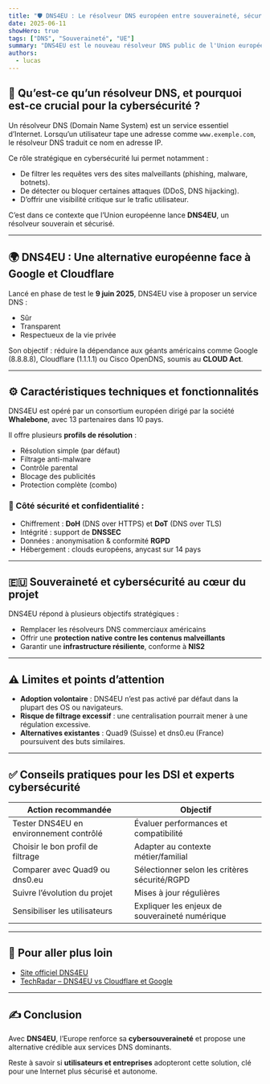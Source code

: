 ```yaml
---
title: "🛡️ DNS4EU : Le résolveur DNS européen entre souveraineté, sécurité et RGPD"
date: 2025-06-11
showHero: true
tags: ["DNS", "Souveraineté", "UE"]
summary: "DNS4EU est le nouveau résolveur DNS public de l'Union européenne, conçu pour renforcer la souveraineté numérique, améliorer la sécurité et garantir la conformité RGPD. Enjeux, fonctionnement et limites."
authors:
  - lucas
---
```


## 🔎 Qu’est-ce qu’un résolveur DNS, et pourquoi est-ce crucial pour la cybersécurité ?

Un résolveur DNS (Domain Name System) est un service essentiel d’Internet. Lorsqu’un utilisateur tape une adresse comme `www.exemple.com`, le résolveur DNS traduit ce nom en adresse IP.

Ce rôle stratégique en cybersécurité lui permet notamment :

- De filtrer les requêtes vers des sites malveillants (phishing, malware, botnets).
- De détecter ou bloquer certaines attaques (DDoS, DNS hijacking).
- D’offrir une visibilité critique sur le trafic utilisateur.

C’est dans ce contexte que l’Union européenne lance **DNS4EU**, un résolveur souverain et sécurisé.

---

## 🌍 DNS4EU : Une alternative européenne face à Google et Cloudflare

Lancé en phase de test le **9 juin 2025**, DNS4EU vise à proposer un service DNS :

- Sûr
- Transparent
- Respectueux de la vie privée

Son objectif : réduire la dépendance aux géants américains comme Google (8.8.8.8), Cloudflare (1.1.1.1) ou Cisco OpenDNS, soumis au **CLOUD Act**.

---

## ⚙️ Caractéristiques techniques et fonctionnalités

DNS4EU est opéré par un consortium européen dirigé par la société **Whalebone**, avec 13 partenaires dans 10 pays.

Il offre plusieurs **profils de résolution** :

- Résolution simple (par défaut)
- Filtrage anti-malware
- Contrôle parental
- Blocage des publicités
- Protection complète (combo)

### 🔐 Côté sécurité et confidentialité :

- Chiffrement : **DoH** (DNS over HTTPS) et **DoT** (DNS over TLS)
- Intégrité : support de **DNSSEC**
- Données : anonymisation & conformité **RGPD**
- Hébergement : clouds européens, anycast sur 14 pays

---

## 🇪🇺 Souveraineté et cybersécurité au cœur du projet

DNS4EU répond à plusieurs objectifs stratégiques :

- Remplacer les résolveurs DNS commerciaux américains
- Offrir une **protection native contre les contenus malveillants**
- Garantir une **infrastructure résiliente**, conforme à **NIS2**

---

## ⚠️ Limites et points d’attention

- **Adoption volontaire** : DNS4EU n’est pas activé par défaut dans la plupart des OS ou navigateurs.
- **Risque de filtrage excessif** : une centralisation pourrait mener à une régulation excessive.
- **Alternatives existantes** : Quad9 (Suisse) et dns0.eu (France) poursuivent des buts similaires.

---

## ✅ Conseils pratiques pour les DSI et experts cybersécurité

| Action recommandée | Objectif |
|---------------------|----------|
| Tester DNS4EU en environnement contrôlé | Évaluer performances et compatibilité |
| Choisir le bon profil de filtrage | Adapter au contexte métier/familial |
| Comparer avec Quad9 ou dns0.eu | Sélectionner selon les critères sécurité/RGPD |
| Suivre l’évolution du projet | Mises à jour régulières |
| Sensibiliser les utilisateurs | Expliquer les enjeux de souveraineté numérique |

---

## 🔗 Pour aller plus loin

- [Site officiel DNS4EU](https://www.joindns4.eu/)
- [TechRadar – DNS4EU vs Cloudflare et Google](https://www.techradar.com/vpn/vpn-privacy-security/the-eu-challenges-google-and-cloudflare-with-its-very-own-dns-resolver-that-can-filter-dangerous-traffic)

---

## ✍️ Conclusion

Avec **DNS4EU**, l’Europe renforce sa **cybersouveraineté** et propose une alternative crédible aux services DNS dominants. 

Reste à savoir si **utilisateurs et entreprises** adopteront cette solution, clé pour une Internet plus sécurisé et autonome.
